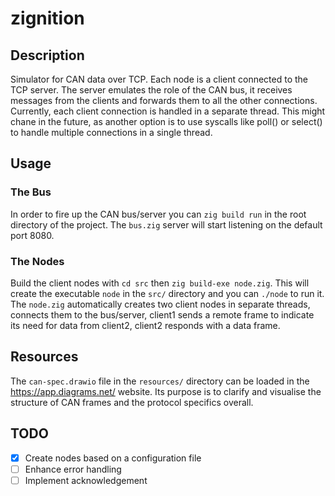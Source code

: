 # zignition

## Description

Simulator for CAN data over TCP. Each node is a client connected to the TCP server. 
The server emulates the role of the CAN bus, it receives messages from the clients and forwards them to all the other connections.
Currently, each client connection is handled in a separate thread. This might chane in the future, 
as another option is to use syscalls like poll() or select() to handle multiple connections in a single thread.

## Usage

### The Bus
In order to fire up the CAN bus/server you can ``zig build run`` in the root directory of the project.
The ``bus.zig`` server will start listening on the default port 8080.

### The Nodes
Build the client nodes with ``cd src`` then ``zig build-exe node.zig``.
This will create the executable ``node`` in the ``src/`` directory and you can ``./node`` to run it.
The ``node.zig`` automatically creates two client nodes in separate threads, connects them to the bus/server,
client1 sends a remote frame to indicate its need for data from client2, client2 responds with a data frame.

## Resources 

The ``can-spec.drawio`` file in the ``resources/`` directory can be loaded in the https://app.diagrams.net/ website.
Its purpose is to clarify and visualise the structure of CAN frames and the protocol specifics overall. 

## TODO

- [x] Create nodes based on a configuration file
- [ ] Enhance error handling 
- [ ] Implement acknowledgement 